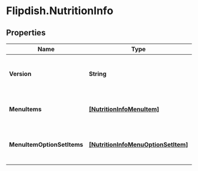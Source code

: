 # Flipdish.NutritionInfo

## Properties

Name | Type | Description | Notes
------------ | ------------- | ------------- | -------------
**Version** | **String** | Version of the nutrition information model | [optional] 
**MenuItems** | [**[NutritionInfoMenuItem]**](NutritionInfoMenuItem.md) | List of menu item nutrition infos | [optional] 
**MenuItemOptionSetItems** | [**[NutritionInfoMenuOptionSetItem]**](NutritionInfoMenuOptionSetItem.md) | List of menu item option set nutrition infos | [optional] 


